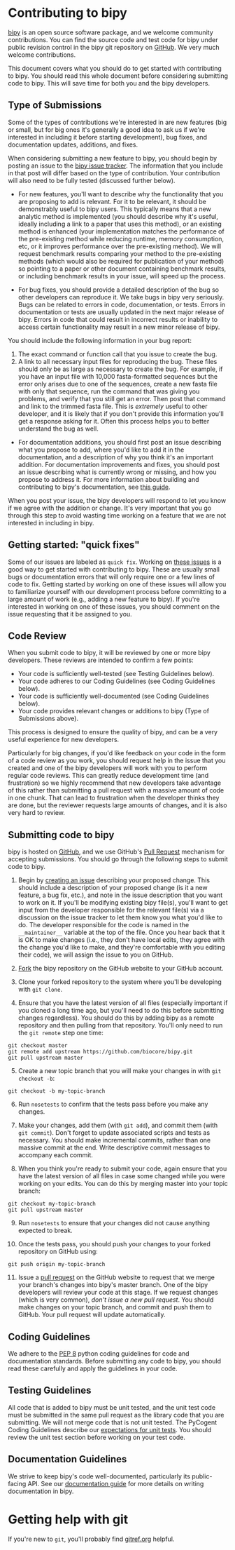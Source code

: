 Contributing to bipy
=====================

[bipy](http://www.bipy.org) is an open source software package, and we welcome community contributions. You can find the source code and test code for bipy under public revision control in the bipy git repository on [GitHub](https://github.com/biocore/bipy). We very much welcome contributions.

This document covers what you should do to get started with contributing to bipy. You should read this whole document before considering submitting code to bipy. This will save time for both you and the bipy developers.


Type of Submissions
-------------------

Some of the types of contributions we're interested in are new features (big or small, but for big ones it's generally a good idea to ask us if we're interested in including it before starting development), bug fixes, and documentation updates, additions, and fixes.

When considering submitting a new feature to bipy, you should begin by posting an issue to the [bipy issue tracker](https://github.com/biocore/bipy/issues). The information that you include in that post will differ based on the type of contribution. Your contribution will also need to be fully tested (discussed further below).

* For new features, you'll want to describe why the functionality that you are proposing to add is relevant. For it to be relevant, it should be demonstrably useful to bipy users. This typically means that a new analytic method is implemented (you should describe why it's useful, ideally including a link to a paper that uses this method), or an existing method is enhanced (your implementation matches the performance of the pre-existing method while reducing runtime, memory consumption, etc, or it improves performance over the pre-existing method). We will request benchmark results comparing your method to the pre-existing methods (which would also be required for publication of your method) so pointing to a paper or other document containing benchmark results, or including benchmark results in your issue, will speed up the process.

* For bug fixes, you should provide a detailed description of the bug so other developers can reproduce it. We take bugs in bipy very seriously. Bugs can be related to errors in code, documentation, or tests. Errors in documentation or tests are usually updated in the next major release of bipy. Errors in code that could result in incorrect results or inability to access certain functionality may result in a new minor release of bipy.

 You should include the following information in your bug report:

 1. The exact command or function call that you issue to create the bug.
 2. A link to all necessary input files for reproducing the bug. These files should only be as large as necessary to create the bug. For example, if you have an input file with 10,000 fasta-formatted sequences but the error only arises due to one of the sequences, create a new fasta file with only that sequence, run the command that was giving you problems, and verify that you still get an error. Then post that command and link to the trimmed fasta file. This is *extremely* useful to other developer, and it is likely that if you don't provide this information you'll get a response asking for it. Often this process helps you to better understand the bug as well.

* For documentation additions, you should first post an issue describing what you propose to add, where you'd like to add it in the documentation, and a description of why you think it's an important addition. For documentation improvements and fixes, you should post an issue describing what is currently wrong or missing, and how you propose to address it. For more information about building and contributing to bipy's documentation, see [this guide](doc/README.md).

When you post your issue, the bipy developers will respond to let you know if we agree with the addition or change. It's very important that you go through this step to avoid wasting time working on a feature that we are not interested in including in bipy.


Getting started: "quick fixes"
------------------------------

Some of our issues are labeled as ``quick fix``. Working on [these issues](https://github.com/biocore/bipy/issues?direction=desc&labels=quick+fix&milestone=&page=1&sort=updated&state=open) is a good way to get started with contributing to bipy. These are usually small bugs or documentation errors that will only require one or a few lines of code to fix. Getting started by working on one of these issues will allow you to familiarize yourself with our development process before committing to a large amount of work (e.g., adding a new feature to bipy). If you're interested in working on one of these issues, you should comment on the issue requesting that it be assigned to you.


Code Review
-----------

When you submit code to bipy, it will be reviewed by one or more bipy developers. These reviews are intended to confirm a few points:

* Your code is sufficiently well-tested (see Testing Guidelines below).
* Your code adheres to our Coding Guidelines (see Coding Guidelines below).
* Your code is sufficiently well-documented (see Coding Guidelines below).
* Your code provides relevant changes or additions to bipy (Type of Submissions above).

This process is designed to ensure the quality of bipy, and can be a very useful experience for new developers.

Particularly for big changes, if you'd like feedback on your code in the form of a code review as you work, you should request help in the issue that you created and one of the bipy developers will work with you to perform regular code reviews. This can greatly reduce development time (and frustration) so we highly recommend that new developers take advantage of this rather than submitting a pull request with a massive amount of code in one chunk. That can lead to frustration when the developer thinks they are done, but the reviewer requests large amounts of changes, and it is also very hard to review.


Submitting code to bipy
------------------------

bipy is hosted on [GitHub](http://www.github.com), and we use GitHub's [Pull Request](https://help.github.com/articles/using-pull-requests) mechanism for accepting submissions. You should go through the following steps to submit code to bipy.

1. Begin by [creating an issue](https://github.com/biocore/bipy/issues) describing your proposed change. This should include a description of your proposed change (is it a new feature, a bug fix, etc.), and note in the issue description that you want to work on it. If you'll be modifying existing bipy file(s), you'll want to get input from the developer responsible for the relevant file(s) via a discussion on the issue tracker to let them know you what you'd like to do. The developer responsible for the code is named in the ``__maintainer__`` variable at the top of the file. Once you hear back that it is OK to make changes (i.e., they don't have local edits, they agree with the change you'd like to make, and they're comfortable with you editing their code), we will assign the issue to you on GitHub.

2. [Fork](https://help.github.com/articles/fork-a-repo) the bipy repository on the GitHub website to your GitHub account.

3. Clone your forked repository to the system where you'll be developing with ``git clone``.

4. Ensure that you have the latest version of all files (especially important if you cloned a long time ago, but you'll need to do this before submitting changes regardless). You should do this by adding bipy as a remote repository and then pulling from that repository. You'll only need to run the ``git remote`` step one time:
```
git checkout master
git remote add upstream https://github.com/biocore/bipy.git
git pull upstream master
```

5. Create a new topic branch that you will make your changes in with ``git checkout -b``:
```
git checkout -b my-topic-branch
```

6. Run ``nosetests`` to confirm that the tests pass before you make any changes.

7. Make your changes, add them (with ``git add``), and commit them (with ``git commit``). Don't forget to update associated scripts and tests as necessary. You should make incremental commits, rather than one massive commit at the end. Write descriptive commit messages to accompany each commit.

8. When you think you're ready to submit your code, again ensure that you have the latest version of all files in case some changed while you were working on your edits. You can do this by merging master into your topic branch:
```
git checkout my-topic-branch
git pull upstream master
```

9. Run ``nosetests`` to ensure that your changes did not cause anything expected to break.

10. Once the tests pass, you should push your changes to your forked repository on GitHub using:
```
git push origin my-topic-branch
```

11. Issue a [pull request](https://help.github.com/articles/using-pull-requests) on the GitHub website to request that we merge your branch's changes into bipy's master branch. One of the bipy developers will review your code at this stage. If we request changes (which is very common), *don't issue a new pull request*. You should make changes on your topic branch, and commit and push them to GitHub. Your pull request will update automatically.


Coding Guidelines
-----------------

We adhere to the [PEP 8](http://www.python.org/dev/peps/pep-0008/) python coding guidelines for code and documentation standards. Before submitting any code to bipy, you should read these carefully and apply the guidelines in your code.


Testing Guidelines
------------------

All code that is added to bipy must be unit tested, and the unit test code must be submitted in the same pull request as the library code that you are submitting. We will not merge code that is not unit tested. The PyCogent Coding Guidelines describe our [expectations for unit tests](http://pycogent.org/coding_guidelines.html?highlight=coding%20guidelines#how-should-i-test-my-code). You should review the unit test section before working on your test code.

Documentation Guidelines
------------------------

We strive to keep bipy's code well-documented, particularly its public-facing API. See our [documentation guide](doc/README.md) for more details on writing documentation in bipy.

Getting help with git
=====================

If you're new to ``git``, you'll probably find [gitref.org](http://gitref.org/) helpful.
